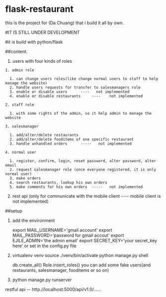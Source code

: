 flask-restaurant
================
this is the project for (Da Chuang) that i build it all by own.

#IT IS STILL UNDER DEVELOPMENT

#it is build with python/flask

##content.

  1. users with four kinds of roles

    1. admin role

      1. can change users roles(like change normal users to staff to help manage the website)
      2. handle users requests for transfer to salesmanagers role
      3. enable or disable users      ----   not implemented
      4. enable or disable restaurants     ----    not implemented
    
    2. staff role

      1. with some rights of the admin, so it help admin to manage the website

    3. salesmanager

      1. add/alter/delete restaurants
      2. add/alter/delete fooditems of one specific restaurant
      3. handle unhandled orders      -----   not implemented
  
    4. normal user

      1. register, confirm, login, reset password, alter password, alter email
      2. request salesmanager role (once everyone registered, it is only normal user)
      3. make orders
      4. search restaurants, lookup his own orders
      5. make comments for his own orders  -----   not implemented

  2. rest api (only for communicate with the mobile client ---- mobile client is not implemented)

##setup

  1. add the environment

     export MAIL_USERNAME='gmail account'
     export MAIL_PASSWORD='password for gmail accout'
     export EJILE_ADMIN='the admin email'
     export SECRET_KEY='your secret_key here'
   or set in the config.py file
  
  2. virtualenv venv
     source ./venv/bin/activate
     python manage.py shell
       
       db.create_all()
       Role.insert_roles()
       you can add some fake users(and restaurants, salesmanager, fooditems or so on)
    
  3. python manage.py runserver

restful api -- http.//localhost:5000/api/v1.0/......

